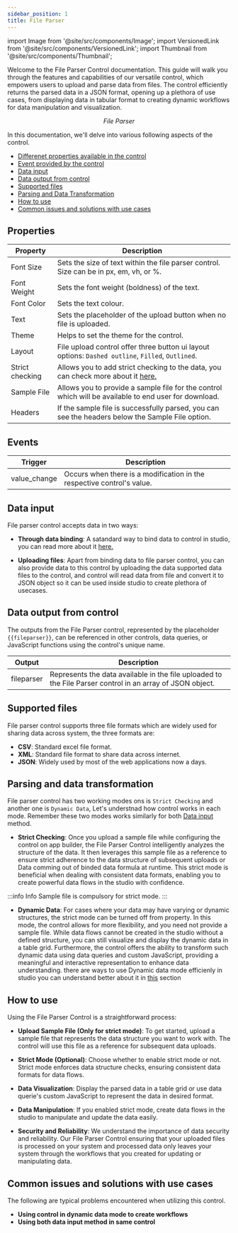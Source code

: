 ```yaml
---
sidebar_position: 1
title: File Parser
---
```


import Image from '@site/src/components/Image'; import VersionedLink from '@site/src/components/VersionedLink'; import
Thumbnail from '@site/src/components/Thumbnail';

Welcome to the File Parser Control documentation. This guide will walk you through the features and capabilities of our versatile control, which empowers users to upload and parse data from files. The control efficiently returns the parsed data in a JSON format, opening up a plethora of use cases, from displaying data in tabular format to creating dynamic workflows for data manipulation and visualization.

<figure>
  <Thumbnail src="/img/reference/controls/file-parser/preview.png" alt="File Parser" />
  <figcaption align = "center"><i>File Parser</i></figcaption>
</figure>

In this documentation, we'll delve into various following aspects of the control.

- [Differenet properties available in the control](./file_parser.md/#properties)
- [Event provided by the control](./file_parser.md/#events)
- [Data input](./file_parser.md/#data-input)
- [Data output from control](./file_parser.md/#data-output-from-control)
- [Supported files](./file_parser.md/#supported-files)
- [Parsing and Data Transformation](./file_parser.md/#parsing-and-data-transformation)
- [How to use](./file_parser.md/#how-to-use)
- [Common issues and solutions with use cases](./file_parser.md/#common-issues-and-solutions-with-use-cases)



## Properties

| Property              | Description                                                                                                   |
|-----------------------|---------------------------------------------------------------------------------------------------------------|
| Font Size             | Sets the size of text within the file parser control. Size can be in px, em, vh, or %.                        |
| Font Weight           | Sets the font weight (boldness) of the text.                                                                  |
| Font Color            | Sets the text colour.                                                                                         |
| Text                  | Sets the placeholder of the upload button when no file is uploaded.                                           |
| Theme                 | Helps to set the theme for the control.                                                                       |
| Layout                | File upload control offer three button ui layout options: `Dashed outline`, `Filled`, `Outlined`.             |
| Strict checking       | Allows you to add strict checking to the data, you can check more about it [here.](./file_parser.md/#parsing-and-data-transformation)                         |
| Sample File           | Allows you to provide a sample file for the control which will be available to end user for download.         |
| Headers               | If the sample file is successfully parsed, you can see the headers below the Sample File option.              |



## Events

| Trigger                  | Description                                                                             |
|--------------------------|-----------------------------------------------------------------------------------------|
| value_change             | Occurs when there is a modification in the respective control's value.                  |


## Data input

File parser control accepts data in two ways:
- **Through data binding**: A satandard way to bind data to control in studio, you can read more about it [here.](/category/binding-data/)

- **Uploading files**: Apart from binding data to file parser control, you can also provide data to this control by uploading the data supported data files to the control, and control will read data from file and convert it to JSON object so it can be used inside studio to create plethora of usecases.

## Data output from control

The outputs from the File Parser control, represented by the placeholder `{{fileparser}}`, can be referenced in other controls, data queries, or JavaScript functions using the control's unique name.

| Output       | Description                                                                                                  |
|--------------|--------------------------------------------------------------------------------------------------------------|
| fileparser   | Represents the data available in the file uploaded to the File Parser control in an array of JSON object.    |

## Supported files

File parser control supports three file formats which are widely used for sharing data across system, the three formats are:
- **CSV**: Standard excel file format.
- **XML**: Standard file format to share data across internet.
- **JSON**: Widely used by most of the web applications now a days.

## Parsing and data transformation

File parser control has two working modes ons is `Strict Checking` and another one is `Dynamic Data`, Let's understnad how control works in each mode. 
Remember these two modes works similarly for both [Data input](./file_parser.md/#data-input) method.

- **Strict Checking**: Once you upload a sample file while configuring the control on app builder, the File Parser Control intelligently analyzes the structure of the data. It then leverages this sample file as a reference to ensure strict adherence to the data structure of subsequent uploads or Data comming out of binded data formula at runtime. This strict mode is beneficial when dealing with consistent data formats, enabling you to create powerful data flows in the studio with confidence.

:::info Info
Sample file is compulsory for strict mode.
:::

- **Dynamic Data**: For cases where your data may have varying or dynamic structures, the strict mode can be turned off from property. In this mode, the control allows for more flexibility, and you need not provide a sample file. While data flows cannot be created in the studio without a defined structure, you can still visualize and display the dynamic data in a table grid. Furthermore, the control offers the ability to transform such dynamic data using data queries and custom JavaScript, providing a meaningful and interactive representation to enhance data understanding. there are ways to use Dynamic data mode efficienly in studio you can understand better about it in [this](./file_parser.md/#common-issues-and-solutions-with-use-cases) section

## How to use

Using the File Parser Control is a straightforward process:

- **Upload Sample File (Only for strict mode)**: To get started, upload a sample file that represents the data structure you want to work with. The control will use this file as a reference for subsequent data uploads.

- **Strict Mode (Optional)**: Choose whether to enable strict mode or not. Strict mode enforces data structure checks, ensuring consistent data formats for data flows.

- **Data Visualization**: Display the parsed data in a table grid or use data querie's custom JavaScript to represent the data in desired format.

- **Data Manipulation**: If you enabled strict mode, create data flows in the studio to manipulate and update the data easily.

- **Security and Reliability**: We understand the importance of data security and reliability. Our File Parser Control ensuring that your uploaded files is processed on your system and processed data only leaves your system through the workflows that you created for updating or manipulating data.

## Common issues and solutions with use cases

The following are typical problems encountered when utilizing this control.

- **Using control in dynamic data mode to create workflows**
- **Using both data input method in same control**
